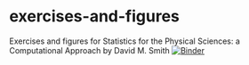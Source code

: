 # exercises-and-figures
Exercises and figures for Statistics for the Physical Sciences: a Computational Approach by David M. Smith
[![Binder](https://mybinder.org/badge_logo.svg)](https://mybinder.org/v2/gh/computationalapproach/exercises-and-figures/master)
